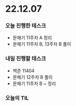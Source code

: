 # 22.12.07

### 오늘 진행한 테스크

- 문해기 11주차 A 정리
- 문해기 11주차 B, 13주차 B 풀이

### 내일 진행할 테스크

- 백준 11404
- 문해기 12주차 B 풀이
- 문해기 11주차 B ~ 정리

### 오늘의 TIL
